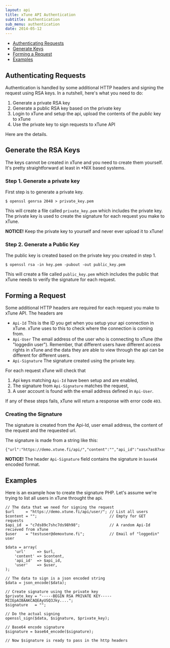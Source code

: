 ```yaml
---
layout: api
title: xTune API Authentication
subtitle: Authentication
sub_menu: authentication
date: 2014-05-12
---
```


<div class="pure-menu pure-menu-open pure-menu-horizontal">
    <ul>
        <li><a href="#authentication">Authenticating Requests</a></li>
        <li><a href="#keys">Generate Keys</a></li>
        <li><a href="#request">Forming a Request</a></li>
        <li><a href="#examples">Examples</a></li>
    </ul>
</div>

<h2 id="authentication">Authenticating Requests</h2>

Authentication is handled by some additional HTTP headers and signing the request
using RSA keys. In a nutshell, here's what you need to do:

1. Generate a private RSA key
1. Generate a public RSA key based on the private key
1. Login to xTune and setup the api, upload the contents of the *public* key to xTune
1. Use the private key to sign requests to xTune API

Here are the details.

<h2 id="keys">Generate the RSA Keys</h2>

The keys cannot be created in xTune and you need to create them yourself. It's pretty 
straightforward at least in *NIX based systems.

### Step 1. Generate a private key

First step is to generate a private key. 

    $ openssl genrsa 2048 > private_key.pem
    
This will create a file called ``private_key.pem`` which includes the private key. The
private key is used to create the signature for each request you make to xTune.

**NOTICE!** Keep the private key to yourself and never ever upload it to xTune!

### Step 2. Generate a Public Key

The public key is created based on the private key you created in step 1.

    $ openssl rsa -in key.pem -pubout -out public_key.pem

This will create a file called ``public_key.pem`` which includes the public that xTune
needs to verify the signature for each request.

<h2 id="request">Forming a Request</h2>

Some additional HTTP headers are required for each request you make to xTune API. The headers are

- ``Api-Id`` This is the ID you get when you setup your api connection in xTune. xTune uses to this to
check where the connection is coming from.
- ``Api-User`` The email address of the user who is connecting to xTune (the "loggedin user"). Remember,
that different users have different access rights in xTune and the data they are able to view through
the api can be different for different users.
- ``Api-Signature`` The signature created using the private key.

For each request xTune will check that 

1. Api keys matching ``Api-Id`` have been setup and are enabled,
1. The signature from ``Api-Signature`` matches the request,
1. A user account is found with the email address defined in ``Api-User``.

If any of these steps fails, xTune will return a response with error code ``403``. 

### Creating the Signature

The signature is created from the Api-Id, user email address, the content of the request and the
requested url. 

The signature is made from a string like this:

    {"url":"https://demo.xtune.fi/api/","content":"","api_id":"xasx7as87xash7978","user":"demouser@xtune.fi"}

**NOTICE!** The header ``Api-Signature`` field contains the signature in ``base64`` encoded format.


<h2 id="examples">Examples</h2>

Here is an example how to create the signature PHP. Let's assume we're trying to list all users in xTune
throught the api.

    // The data that we need for signing the request
    $url     = "https://demo.xtune.fi/api/user/"; // List all users
    $content = "";                                // Empty for GET requests
    $api_id  = "c7ds89c7shc7ds98h98";             // A random Api-Id recieved from xTune
    $user    = "testuser@demoxtune.fi";           // Email of "loggedin" user
    
    $data = array(
        'url'     => $url,
        'content' => $content,
        'api_id'  => $api_id,
        'user'    => $user,
    );        
    
    // The data to sign is a json encoded string    
    $data = json_encode($data);

    // Create signature using the private key
    $private_key = "-----BEGIN RSA PRIVATE KEY-----MIIEpAIBAAKCAQEAyUSQ3Jky...."; 
    $signature   = "";
    
    // Do the actual signing
    openssl_sign($data, $signature, $private_key);

    // Base64 encode signature
    $signature = base64_encode($signature);
    
    // Now $signature is ready to pass in the http headers


